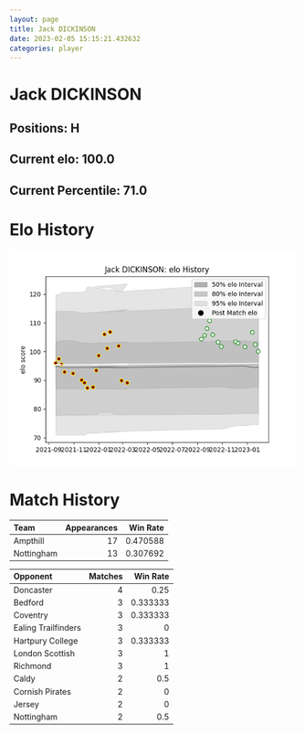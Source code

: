 ```yaml
---  
layout: page  
title: Jack DICKINSON  
date: 2023-02-05 15:15:21.432632  
categories: player  
---
```

# Jack DICKINSON

## Positions: H

## Current elo: 100.0

## Current Percentile: 71.0

# Elo History


![elo history](history_JackDICKINSON.png)
# Match History


| Team       |   Appearances |   Win Rate |
|:-----------|--------------:|-----------:|
| Ampthill   |            17 |   0.470588 |
| Nottingham |            13 |   0.307692 |

| Opponent            |   Matches |   Win Rate |
|:--------------------|----------:|-----------:|
| Doncaster           |         4 |   0.25     |
| Bedford             |         3 |   0.333333 |
| Coventry            |         3 |   0.333333 |
| Ealing Trailfinders |         3 |   0        |
| Hartpury College    |         3 |   0.333333 |
| London Scottish     |         3 |   1        |
| Richmond            |         3 |   1        |
| Caldy               |         2 |   0.5      |
| Cornish Pirates     |         2 |   0        |
| Jersey              |         2 |   0        |
| Nottingham          |         2 |   0.5      |